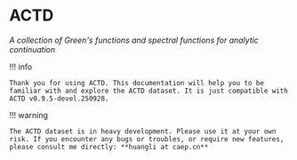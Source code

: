 # ACTD

*A collection of Green's functions and spectral functions for analytic continuation*

!!! info

    Thank you for using ACTD. This documentation will help you to be familiar with and explore the ACTD dataset. It is just compatible with ACTD v0.9.5-devel.250928.

!!! warning

    The ACTD dataset is in heavy development. Please use it at your own risk. If you encounter any bugs or troubles, or require new features, please consult me directly: **huangli at caep.cn**
